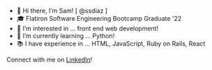 - 👋 Hi there, I’m Sam! [ @ssdiaz ]
- 🎓 Flatiron Software Engineering Bootcamp Graduate '22
- 👀 I’m interested in ... front end web development!
- 🌱 I’m currently learning ... Python! 
- 📚 I have experience in ... HTML, JavaScript, Ruby on Rails, React

Connect with me on <a href="www.linkedin.com/in/samanthasdiaz">LinkedIn</a>!
<!---
ssdiaz/ssdiaz is a ✨ special ✨ repository because its `README.md` (this file) appears on your GitHub profile.
You can click the Preview link to take a look at your changes.
- 💞️ I’m looking to collaborate on ...
- 📫 How to reach me ... www.linkedin.com/in/samanthasdiaz
--->
